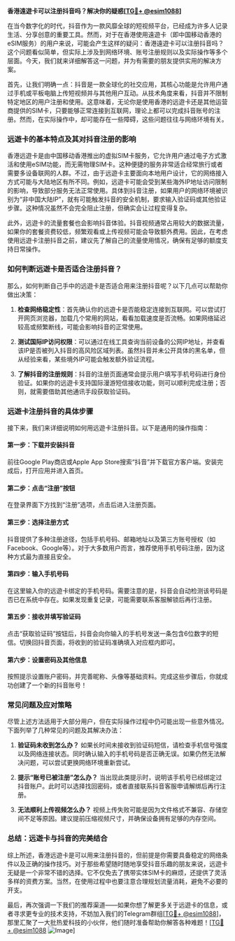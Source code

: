 **香港遠遊卡可以注册抖音吗？解决你的疑惑[[TG💪+ @esim1088](https://t.me/s/esim1088)]**

在当今数字化的时代，抖音作为一款风靡全球的短视频平台，已经成为许多人记录生活、分享创意的重要工具。然而，对于在香港使用遠遊卡（即中国移动香港的eSIM服务）的用户来说，可能会产生这样的疑问：香港遠遊卡可以注册抖音吗？这个问题看似简单，但实际上涉及到网络环境、账号注册规则以及实际操作等多个层面。今天，我们就来详细解答这一问题，并为有需要的朋友提供实用的解决方案。

首先，让我们明确一点：抖音是一款全球化的社交应用，其核心功能是允许用户通过手机或平板电脑上传短视频并与其他用户互动。从技术角度来看，抖音并不限制特定地区的用户注册和使用。这意味着，无论你是使用香港的远遊卡还是其他运营商提供的SIM卡，只要能够正常连接到互联网，理论上都可以完成抖音账号的注册。然而，在实际操作中，却可能存在一些障碍，这些问题往往与网络环境有关。

### **远遊卡的基本特点及其对抖音注册的影响**

香港远遊卡是由中国移动香港推出的虚拟SIM卡服务，它允许用户通过电子方式激活和使用eSIM功能，而无需物理SIM卡。这种便捷的服务非常适合经常旅行或者需要多设备联网的人群。不过，由于远遊卡主要面向本地用户设计，它的网络接入方式可能与大陆地区有所不同。例如，远遊卡可能会受到某些海外IP地址访问限制的影响，导致部分服务无法正常使用。具体到抖音注册，如果用户的网络环境被识别为“非中国大陆IP”，就有可能触发抖音的安全机制，要求输入验证码或其他验证步骤。这种情况虽然不会完全阻止注册，但确实会让过程变得复杂。

此外，远遊卡的流量套餐也会影响抖音体验。抖音视频通常占用较大的数据流量，如果你的套餐资费较低，频繁观看或上传视频可能会导致额外费用。因此，在考虑使用远遊卡注册抖音之前，建议先了解自己的流量使用情况，确保有足够的额度支持日常操作。

### **如何判断远遊卡是否适合注册抖音？**

那么，如何判断自己手中的远遊卡是否适合用来注册抖音呢？以下几点可以帮助你做出决策：

1. **检查网络稳定性**：首先确认你的远遊卡是否能稳定连接到互联网。可以尝试打开网页浏览器，加载几个常用的网站，看看加载速度是否流畅。如果网络延迟较高或频繁断线，可能会影响抖音的正常使用。
   
2. **测试国际IP访问权限**：可以通过在线工具查询当前设备的公网IP地址，并查看该IP是否被列入抖音的高风险区域列表。虽然抖音并未公开具体的黑名单，但从经验来看，某些境外IP可能会触发额外验证流程。

3. **了解抖音的注册规则**：抖音的注册页面通常会提示用户填写手机号码进行身份验证。如果你的远遊卡支持国际漫游短信接收功能，则可以顺利完成注册；否则，就需要借助其他通讯手段获取验证码。

### **远遊卡注册抖音的具体步骤**

接下来，我们来详细说明如何用远遊卡注册抖音。以下是通用的操作指南：

#### **第一步：下载并安装抖音**
前往Google Play商店或Apple App Store搜索“抖音”并下载官方客户端。安装完成后，打开应用并进入首页。

#### **第二步：点击“注册”按钮**
在登录界面下方找到“注册”选项，点击后进入注册页面。

#### **第三步：选择注册方式**
抖音提供了多种注册途径，包括手机号码、邮箱地址以及第三方账号授权（如Facebook、Google等）。对于大多数用户而言，推荐使用手机号码注册，因为这种方式最为直接且安全。

#### **第四步：输入手机号码**
在这里输入你的远遊卡绑定的手机号码。需要注意的是，抖音会自动检测该号码是否已在系统中存在。如果发现重复记录，可能需要联系客服解锁后再行注册。

#### **第五步：接收并填写验证码**
点击“获取验证码”按钮后，抖音会向你输入的手机号发送一条包含6位数字的短信。切换回抖音页面，将收到的验证码准确填入对应框内即可。

#### **第六步：设置密码及其他信息**
按照提示设置账户密码，并完善昵称、头像等基础资料。完成这些步骤后，你就成功创建了一个新的抖音账号！

### **常见问题及应对策略**

尽管上述方法适用于大部分用户，但在实际操作过程中仍可能出现一些意外情况。下面列举了几种常见的问题及其解决办法：

1. **验证码未收到怎么办？**
   如果长时间未接收到验证码短信，请检查手机信号强度以及网络连接状态。同时确认输入的手机号码是否正确无误。如果仍然无法解决问题，可以尝试更换网络环境重新尝试。

2. **提示“账号已被注册”怎么办？**
   当出现此类提示时，说明该手机号已经绑定过抖音账户。此时可以选择找回密码，或者直接联系抖音客服申请解绑后再行注册。

3. **无法顺利上传视频怎么办？**
   视频上传失败可能是因为文件格式不兼容、存储空间不足等原因。建议提前压缩视频尺寸，并确保设备拥有足够的内存空间。

### **总结：远遊卡与抖音的完美结合**

综上所述，香港远遊卡是可以用来注册抖音的，但前提是你需要具备稳定的网络条件以及正确的操作技巧。对于那些希望随时随地享受抖音乐趣的朋友来说，远遊卡无疑是一个非常不错的选择。它不仅免去了携带实体SIM卡的麻烦，还提供了灵活多样的资费方案。当然，在使用过程中也要注意合理规划流量消耗，避免不必要的开支。

最后，再次强调一下我们的推荐渠道——如果你想了解更多关于远遊卡的信息，或者寻求更专业的技术支持，不妨加入我们的Telegram群组[[TG💪+ @esim1088](https://t.me/s/esim1088)]，那里汇聚了一大批热爱科技的小伙伴，他们随时准备帮助你解答各种难题！[[TG💪+ @esim1088](https://t.me/s/esim1088) ![Image](https://i.postimg.cc/4NQfJmqS/Snipaste-2025-05-13-00-14-12.png)]